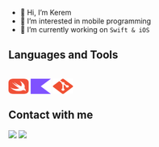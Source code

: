 - 👋 Hi, I’m Kerem
- 👀 I’m interested in mobile programming
-  I’m currently working on ```Swift & iOS```

<h2>Languages and Tools</h2>
<div style="display: inline_block"><br>
  <img align="center" height="30" width="40" src="assets/swift.svg">
  <img align="center" height="30" width="40" src="assets/kotlin.svg">
  <img align="center" height="30" width="40" src="assets/git.svg">
</div>
    
<h2>Contact with me</h2>
<a href = "mailto:keremersu35@gmail.com"><img src="https://img.shields.io/badge/-Gmail-%23333?style=for-the-badge&logo=gmail&logoColor=white" target="_blank"></a>
<a href="https://www.linkedin.com/in/kerem-ersu-0082ba194/" target="_blank"><img src="https://img.shields.io/badge/-LinkedIn-%230077B5?style=for-the-badge&logo=linkedin&logoColor=white" target="_blank"></a>
</br>
